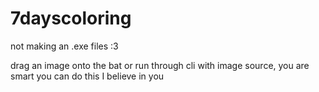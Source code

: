 ﻿# 7dayscoloring

not making an .exe files :3 

drag an image onto the bat or run through cli with image source, you are smart you can do this I believe in you
